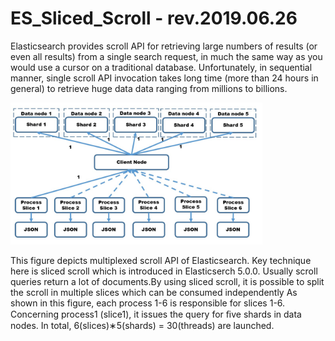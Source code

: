 # ES_Sliced_Scroll - rev.2019.06.26

Elasticsearch provides scroll API for retrieving large numbers of results (or even all results) from a single search request, in much the same way as you would use a cursor on a traditional database. Unfortunately, in sequential manner, single scroll API invocation takes long time (more than 24 hours in general) to retrieve huge data data ranging from millions to billions.

<img src="scrollAPI.jpg" width=80%>

This figure depicts multiplexed scroll API of Elasticsearch. Key technique here is sliced scroll which is introduced in Elasticserch 5.0.0. Usually scroll queries return a lot of documents.By using sliced scroll, it is possible to split the scroll in multiple slices which can be consumed independently As shown in this figure, each process 1-6 is responsible for slices 1-6. Concerning process1 (slice1), it issues the query for ﬁve shards in data nodes. In total, 6(slices)∗5(shards) = 30(threads) are launched.
